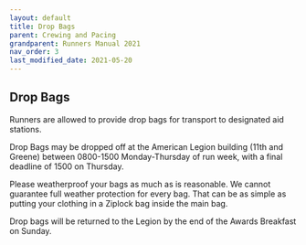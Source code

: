 ```yaml
---
layout: default
title: Drop Bags
parent: Crewing and Pacing
grandparent: Runners Manual 2021
nav_order: 3
last_modified_date: 2021-05-20
---
```


## Drop Bags

Runners are allowed to provide drop bags for transport to designated aid stations.

Drop Bags may be dropped off at the American Legion building (11th and Greene) between 0800-1500 Monday-Thursday of run week, with a final deadline of 1500 on Thursday.
 
Please weatherproof your bags as much as is reasonable. We cannot guarantee full weather protection for every bag. That can be as simple as putting your clothing in a Ziplock bag inside the main bag.
 
Drop bags will be returned to the Legion by the end of the Awards Breakfast on Sunday.
